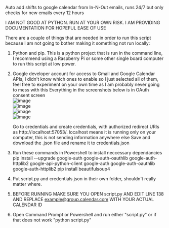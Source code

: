 Auto add shifts to google calendar from In-N-Out emails, runs 24/7 but only checks for new emails every 12 hours

I AM NOT GOOD AT PYTHON.  RUN AT YOUR OWN RISK.  I AM PROVIDING DOCUMENTATION FOR HOPEFUL EASE OF USE

There are a couple of things that are needed in order to run this script because I am not going to bother making it something not run locally:
1. Python and pip.  This is a python project that is run in the command line, I recommend using a Raspberry Pi or some other single board computer to run this script at low power.
   
2. Google developer account for access to Gmail and Google Calendar APIs, I didn't know which ones to enable so I just selected all of them, feel free to experiment on your own time as I am probably never going to mess with this
   Everything in the screenshots below is in OAuth consent screen<br />
   ![image](https://github.com/user-attachments/assets/f9d09ca7-9474-40d1-944f-d113b951d9ad)<br />
   ![image](https://github.com/user-attachments/assets/f00d41f6-4ade-45a1-8a07-cad9f8147129)<br />
   ![image](https://github.com/user-attachments/assets/1395e52c-c25f-44f9-811d-6e48291eaa92)<br />
   ![image](https://github.com/user-attachments/assets/a1882e7e-98ac-4084-8b3d-2f1d40f4481d)<br />

   Go to credentials and create credentials, with authorized redirect URIs as http://localhost:57053/.  localhost means it is running only on your computer, this is not sending information anywhere else
   Save and download the .json file and rename it to credentials.json
3. Run these commands in Powershell to install neccessary dependancies
   pip install --upgrade google-auth google-auth-oauthlib google-auth-httplib2 google-api-python-client google-auth google-auth-oauthlib google-auth-httplib2
   pip install beautifulsoup4

4. Put script.py and credentials.json in their own folder, shouldn't really matter where.
5. BEFORE RUNNING MAKE SURE YOU OPEN script.py AND EDIT LINE 138 AND REPLACE example@group.calendar.com WITH YOUR ACTUAL CALENDAR ID
6. Open Command Prompt or Powershell and run either "script.py" or if that does not work "python script.py"
